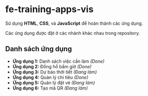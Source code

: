 # fe-training-apps-vis

Sử dụng **HTML**, **CSS**, và **JavaScript** để hoàn thành các ứng dụng.

Các ứng dụng được đặt ở các nhánh khác nhau trong repository.

## Danh sách ứng dụng

- **Ứng dụng 1:** Danh sách việc cần làm _(Done)_  
- **Ứng dụng 2:** Đồng hồ bấm giờ _(Done)_ 
- **Ứng dụng 3:** Dự báo thời tiết _(Đang làm)_  
- **Ứng dụng 4:** Quản lý chi tiêu _(Done)_ 
- **Ứng dụng 5:** Quản lý đặt vé _(Đang làm)_  
- **Ứng dụng 6:** Tạo mã QR _(Đang làm)_